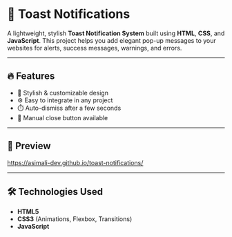 # 🚀 Toast Notifications

A lightweight, stylish **Toast Notification System** built using **HTML**, **CSS**, and **JavaScript**. This project helps you add elegant pop-up messages to your websites for alerts, success messages, warnings, and errors.

---

## 🔥 Features

- 🎨 Stylish & customizable design
- ⚙️ Easy to integrate in any project
- ⏱️ Auto-dismiss after a few seconds
- 🛑 Manual close button available

---

## 📸 Preview

https://asimali-dev.github.io/toast-notifications/

---

## 🛠️ Technologies Used

- **HTML5**  
- **CSS3** (Animations, Flexbox, Transitions)  
- **JavaScript**

